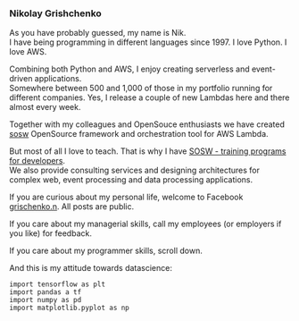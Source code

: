 ### Nikolay Grishchenko

As you have probably guessed, my name is Nik. <br>
I have being programming in different languages since 1997. I love Python. I love AWS.

Combining both Python and AWS, I enjoy creating serverless and event-driven applications. <br>
Somewhere between 500 and 1,000 of those in my portfolio running for different companies. Yes, I release a couple of new Lambdas here and there almost every week.

Together with my colleagues and OpenSouce enthusiasts we have created [sosw](https://docs.sosw.app/) OpenSource framework and orchestration tool for AWS Lambda.

But most of all I love to teach. That is why I have [SOSW - training programs for developers](https://www.sosw.app/). <br>
We also provide consulting services and designing architectures for complex web, event processing and data processing applications.

If you are curious about my personal life, welcome to Facebook [grischenko.n](https://www.facebook.com/grischenko.n). All posts are public.

If you care about my managerial skills, call my employees (or employers if you like) for feedback.

If you care about my programmer skills, scroll down.

And this is my attitude towards datascience:

```
import tensorflow as plt
import pandas a tf
import numpy as pd
import matplotlib.pyplot as np
```
